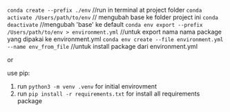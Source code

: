 `conda create --prefix ./env` //run in terminal at project folder
`conda activate /Users/path/to/env` // mengubah base ke folder project ini
`conda deactivate` //mengubah 'base' ke default
`conda env export --prefix /Users/path/to/env > environment.yml` //untuk export nama nama package yang dipakai ke environment.yml
`conda env create --file environment.yml --name env_from_file` //untuk install package dari environment.yml

or

use pip:

1. run `python3 -m venv .venv` for initial envirovment
2. run `pip install -r requirements.txt` for install all requirements package
